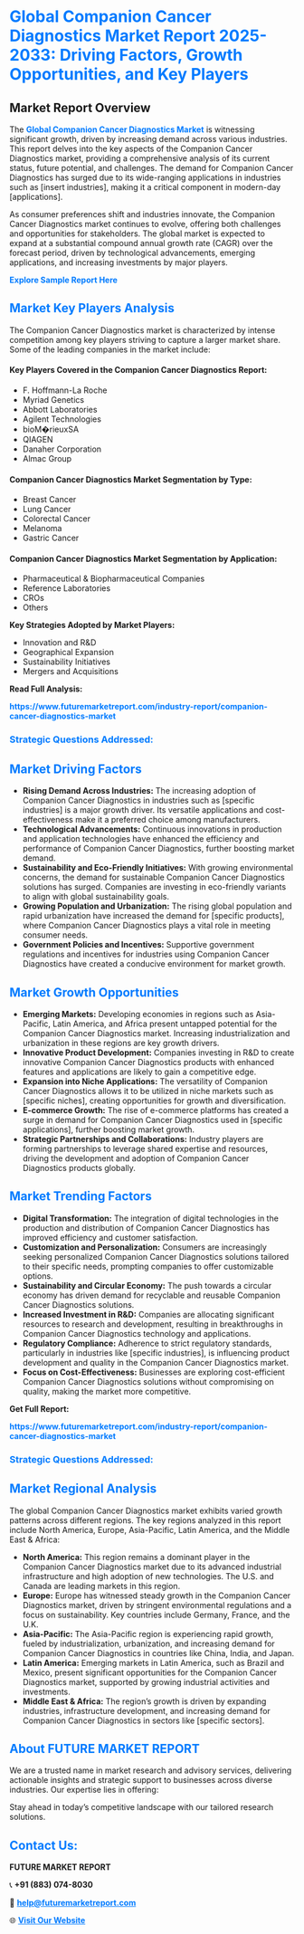 <h1 style="color: #007BFF;">Global Companion Cancer Diagnostics Market Report 2025-2033: Driving Factors, Growth Opportunities, and Key Players</h1>

<section id="overview">
<h2>Market Report Overview</h2>
<p>The <a href="https://www.futuremarketreport.com/industry-report/companion-cancer-diagnostics-market" style="color: #007BFF; text-decoration: none;"><strong>Global Companion Cancer Diagnostics Market</strong></a> is witnessing significant growth, driven by increasing demand across various industries. This report delves into the key aspects of the Companion Cancer Diagnostics market, providing a comprehensive analysis of its current status, future potential, and challenges. The demand for Companion Cancer Diagnostics has surged due to its wide-ranging applications in industries such as [insert industries], making it a critical component in modern-day [applications].</p>
<p>As consumer preferences shift and industries innovate, the Companion Cancer Diagnostics market continues to evolve, offering both challenges and opportunities for stakeholders. The global market is expected to expand at a substantial compound annual growth rate (CAGR) over the forecast period, driven by technological advancements, emerging applications, and increasing investments by major players.</p>
</section>

<section id="overview">
<p><a href="https://www.futuremarketreport.com/request-sample/reportId=79863" style="color: #007BFF; text-decoration: none;"><strong>Explore Sample Report Here</strong></a></p>
</section>

<section id="key-players">
<h2 style="color: #007BFF;">Market Key Players Analysis</h2>
<p>The Companion Cancer Diagnostics market is characterized by intense competition among key players striving to capture a larger market share. Some of the leading companies in the market include:</p>
<h4>Key Players Covered in the Companion Cancer Diagnostics Report:</h4>
<ul><li>F. Hoffmann-La Roche</li><li>Myriad Genetics</li><li>Abbott Laboratories</li><li>Agilent Technologies</li><li>bioM�rieuxSA</li><li>QIAGEN</li><li>Danaher Corporation</li><li>Almac Group</li></ul>
<h4>Companion Cancer Diagnostics Market Segmentation by Type:</h4>
<ul><li>Breast Cancer</li><li>Lung Cancer</li><li>Colorectal Cancer</li><li>Melanoma</li><li>Gastric Cancer</li></ul>

<h4>Companion Cancer Diagnostics Market Segmentation by Application:</h4>
<ul><li>Pharmaceutical &amp; Biopharmaceutical Companies</li><li>Reference Laboratories</li><li>CROs</li><li>Others</li></ul>
<p><strong>Key Strategies Adopted by Market Players:</strong></p>
<ul>
<li>Innovation and R&D</li>
<li>Geographical Expansion</li>
<li>Sustainability Initiatives</li>
<li>Mergers and Acquisitions</li>
</ul>
</section>

<section>
<p><strong>Read Full Analysis: </strong></p><a href="https://www.futuremarketreport.com/industry-report/companion-cancer-diagnostics-market" style="color: #007BFF; text-decoration: none;"><strong>https://www.futuremarketreport.com/industry-report/companion-cancer-diagnostics-market</strong></a>
<h3 style="color: #007BFF;">Strategic Questions Addressed:</h3>
</section>

<section id="driving-factors">
<h2 style="color: #007BFF;">Market Driving Factors</h2>
<ul>
<li><strong>Rising Demand Across Industries:</strong> The increasing adoption of Companion Cancer Diagnostics in industries such as [specific industries] is a major growth driver. Its versatile applications and cost-effectiveness make it a preferred choice among manufacturers.</li>
<li><strong>Technological Advancements:</strong> Continuous innovations in production and application technologies have enhanced the efficiency and performance of Companion Cancer Diagnostics, further boosting market demand.</li>
<li><strong>Sustainability and Eco-Friendly Initiatives:</strong> With growing environmental concerns, the demand for sustainable Companion Cancer Diagnostics solutions has surged. Companies are investing in eco-friendly variants to align with global sustainability goals.</li>
<li><strong>Growing Population and Urbanization:</strong> The rising global population and rapid urbanization have increased the demand for [specific products], where Companion Cancer Diagnostics plays a vital role in meeting consumer needs.</li>
<li><strong>Government Policies and Incentives:</strong> Supportive government regulations and incentives for industries using Companion Cancer Diagnostics have created a conducive environment for market growth.</li>
</ul>
</section>

<section id="growth-opportunities">
<h2 style="color: #007BFF;">Market Growth Opportunities</h2>
<ul>
<li><strong>Emerging Markets:</strong> Developing economies in regions such as Asia-Pacific, Latin America, and Africa present untapped potential for the Companion Cancer Diagnostics market. Increasing industrialization and urbanization in these regions are key growth drivers.</li>
<li><strong>Innovative Product Development:</strong> Companies investing in R&D to create innovative Companion Cancer Diagnostics products with enhanced features and applications are likely to gain a competitive edge.</li>
<li><strong>Expansion into Niche Applications:</strong> The versatility of Companion Cancer Diagnostics allows it to be utilized in niche markets such as [specific niches], creating opportunities for growth and diversification.</li>
<li><strong>E-commerce Growth:</strong> The rise of e-commerce platforms has created a surge in demand for Companion Cancer Diagnostics used in [specific applications], further boosting market growth.</li>
<li><strong>Strategic Partnerships and Collaborations:</strong> Industry players are forming partnerships to leverage shared expertise and resources, driving the development and adoption of Companion Cancer Diagnostics products globally.</li>
</ul>
</section>

<section id="trending-factors">
<h2 style="color: #007BFF;">Market Trending Factors</h2>
<ul>
<li><strong>Digital Transformation:</strong> The integration of digital technologies in the production and distribution of Companion Cancer Diagnostics has improved efficiency and customer satisfaction.</li>
<li><strong>Customization and Personalization:</strong> Consumers are increasingly seeking personalized Companion Cancer Diagnostics solutions tailored to their specific needs, prompting companies to offer customizable options.</li>
<li><strong>Sustainability and Circular Economy:</strong> The push towards a circular economy has driven demand for recyclable and reusable Companion Cancer Diagnostics solutions.</li>
<li><strong>Increased Investment in R&D:</strong> Companies are allocating significant resources to research and development, resulting in breakthroughs in Companion Cancer Diagnostics technology and applications.</li>
<li><strong>Regulatory Compliance:</strong> Adherence to strict regulatory standards, particularly in industries like [specific industries], is influencing product development and quality in the Companion Cancer Diagnostics market.</li>
<li><strong>Focus on Cost-Effectiveness:</strong> Businesses are exploring cost-efficient Companion Cancer Diagnostics solutions without compromising on quality, making the market more competitive.</li>
</ul>
</section>

<section>
<p><strong>Get Full Report: </strong></p><a href="https://www.futuremarketreport.com/industry-report/companion-cancer-diagnostics-market" style="color: #007BFF; text-decoration: none;"><strong>https://www.futuremarketreport.com/industry-report/companion-cancer-diagnostics-market</strong></a>
<h3 style="color: #007BFF;">Strategic Questions Addressed:</h3>
</section>


<section id="regional-analysis">
<h2 style="color: #007BFF;">Market Regional Analysis</h2>
<p>The global Companion Cancer Diagnostics market exhibits varied growth patterns across different regions. The key regions analyzed in this report include North America, Europe, Asia-Pacific, Latin America, and the Middle East & Africa:</p>
<ul>
<li><strong>North America:</strong> This region remains a dominant player in the Companion Cancer Diagnostics market due to its advanced industrial infrastructure and high adoption of new technologies. The U.S. and Canada are leading markets in this region.</li>
<li><strong>Europe:</strong> Europe has witnessed steady growth in the Companion Cancer Diagnostics market, driven by stringent environmental regulations and a focus on sustainability. Key countries include Germany, France, and the U.K.</li>
<li><strong>Asia-Pacific:</strong> The Asia-Pacific region is experiencing rapid growth, fueled by industrialization, urbanization, and increasing demand for Companion Cancer Diagnostics in countries like China, India, and Japan.</li>
<li><strong>Latin America:</strong> Emerging markets in Latin America, such as Brazil and Mexico, present significant opportunities for the Companion Cancer Diagnostics market, supported by growing industrial activities and investments.</li>
<li><strong>Middle East & Africa:</strong> The region’s growth is driven by expanding industries, infrastructure development, and increasing demand for Companion Cancer Diagnostics in sectors like [specific sectors].</li>
</ul>
</section>

<footer>
<h2 style="color: #007BFF;">About FUTURE MARKET REPORT</h2>
<p>We are a trusted name in market research and advisory services, delivering actionable insights and strategic support to businesses across diverse industries. Our expertise lies in offering:</p>

<p>Stay ahead in today’s competitive landscape with our tailored research solutions.</p>

<h2 style="color: #007BFF;">Contact Us:</h2>
<p><strong>FUTURE MARKET REPORT</strong></p>
<p>📞 <strong>+91 (883) 074-8030</strong></p>
<p>📧 <strong><a href="mailto:help@futuremarketreport.com" style="color: #007BFF;">help@futuremarketreport.com</a></strong></p>
<p>🌐 <strong><a href="https://www.futuremarketreport.com/" style="color: #007BFF;">Visit Our Website</a></strong></p>
</footer>
